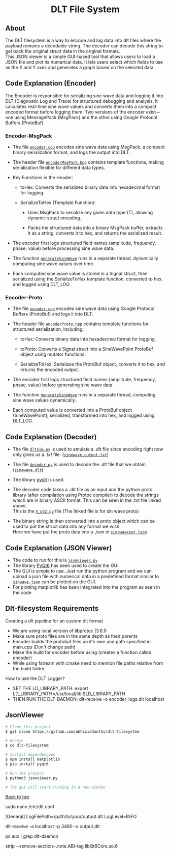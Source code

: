 <h1 align="center">DLT File System</h1>

## About ##

The DLT filesystem is a way to encode and log data into dlt files where the payload remains a decodable string. The decoder can decode this string to get back the original struct data in the original formats.\
This JSON viewer is a simple GUI-based tool that allows users to load a JSON file and plot its numerical data. It lets users select which fields to use as the X and Y axes and generates a graph based on the selected data.

## Code Explanation (Encoder) ##
The Encoder is responsible for serializing sine wave data and logging it into DLT (Diagnostic Log and Trace) for structured debugging and analysis. It calculates real-time sine wave values and converts them into a compact encoded format before logging them. Two versions of the encoder exist—one using MessagePack (MsgPack) and the other using Google Protocol Buffers (ProtoBuf).

###  Encoder-MsgPack  ###
- The file <a href="./Encoder-MsgPack/encoder.cpp">```encoder.cpp```</a> encodes sine wave data using MsgPack, a compact binary serialization format, and logs the output into DLT.
- The header file <a href="./Encoder-MsgPack/encoderMsgPack.hpp">```encoderMsgPack.hpp```</a> contains template functions, making serialization flexible for different data types.
- Key Functions in the Header:

   - toHex: Converts the serialized binary data into hexadecimal format for logging.

   - SerializeToHex<T> (Template Function):

      - Uses MsgPack to serialize any given data type (T), allowing dynamic struct encoding.

      - Packs the structured data into a binary MsgPack buffer, extracts it as a string, converts it to hex, and returns the serialized result.
- The encoder first logs structured field names (amplitude, frequency, phase, value) before processing sine wave data.
- The function <a href="./Encoder-MsgPack/encoder.cpp">```generateSineWave```</a> runs in a separate thread, dynamically computing sine wave values over time.
- Each computed sine wave value is stored in a Signal struct, then serialized using the SerializeToHex template function, converted to hex, and logged using DLT_LOG.


###  Encoder-Proto  ###
- The file <a href="./Encoder-Proto/encoder.cpp">```encoder.cpp```</a> encodes sine wave data using Google Protocol Buffers (ProtoBuf) and logs it into DLT.
- The header file <a href="./Encoder-Proto/encoderProto.hpp">```encoderProto.hpp```</a> contains template functions for structured serialization, including:

    - toHex: Converts binary data into hexadecimal format for logging.

    - toProto<T>: Converts a Signal struct into a SineWavePoint ProtoBuf object using mutator functions.

    - SerializeToHex<T>: Serializes the ProtoBuf object, converts it to hex, and returns the encoded output.
- The encoder first logs structured field names (amplitude, frequency, phase, value) before generating sine wave data.
- The function <a href="./Encoder-Proto/encoder.cpp">```generateSineWave```</a> runs in a separate thread, computing sine wave values dynamically.
- Each computed value is converted into a ProtoBuf object (SineWavePoint), serialized, transformed into hex, and logged using DLT_LOG.


## Code Explanation (Decoder) ##

- The file <a href="./Decoder/dltsim.py">```dltsim.py```</a> is used to emulate a *.dlt* file since encoding right now only gives us a *.txt* file. (<a href="./Decoder/sinewave_output.txt">```sinewave_output.txt```</a>)

- The file <a href="./Decoder/decoder.py">```decoder.py```</a> is used to decode the *.dlt* file that we obtain. (<a href="./Decoder/sinewave.dlt">```sinewave.dlt```</a>)
- The library <a href="https://pypi.org/project/pydlt/">pydlt</a> is used. 
- The decoder code takes a *.dlt* file as an input and the python proto library (after compilation using Protoc compiler) to decode the strings which are in binary ASCII format. This can be seen in the .txt file linked above.<br>
This is the <a href="./Decoder/sine_wave_pb2.py">```X_pb2.py```</a> file (The linked file is for sin wave proto)
- The binary string is then converted into a proto object which can be used to put the struct data into any format we wish.\
Here we have put the proto data into a *.json* in <a href="./Decoder/sinewaveout.json>">```sinewaveout.json```</a> 

## Code Explanation (JSON Viewer) ##
- The code to run for this is <a href="./JsonViewer/jsonviewer.py">```jsonviewer.py```</a>
- The library <a href="https://pypi.org/project/PyQt6/">PyQt6</a> has been used to create the GUI
- The GUI is simple to use. Just run the python program and we can upload a json file with numerical data in a predefined format similar to <a href="./Decoder/sinewaveout.json">```sinwave.json```</a> can be plotted on the GUI.
- For plotting matplotlib has been integrated into the program as seen in the code

## Dlt-filesystem Requirements  ##
Creating a dlt pipeline for an custom dlt format

- We are using local version of libprotoc (3.6.1) 
- Make sure proto files are in the same depth as their parents
- Encoder builds the protobuf files on it's own and path specified in main.cpp (Don't change path)
- Make the build for encoder before using (creates a function called encoder)
- While using fstream with cmake need to mention file paths relative from the build folder

How to use the DLT Logger?
- SET THE LD_LIBRARY_PATH: export LD_LIBRARY_PATH=/usr/local/lib:$LD_LIBRARY_PATH
- THEN RUN THE DLT-DAEMON: dlt-receive -o encoder_logs.dlt localhost

## JsonViewer ##

```bash
# Clone this project
$ git clone https://github.com/abhisiddanthi/dlt-filesystem

# Access
$ cd dlt-filesystem

# Install dependencies
$ npm install matplotlib
$ pip install pyqt6

# Run the project
$ python3 jsonviewer.py

# The gui will start running in a new window
```


<a href="#top">Back to top</a>

<!-- Notes for Author Use only -->
sudo nano /etc/dlt.conf

[General]
LogFilePath=/path/to/your/output.dlt
LogLevel=INFO

dlt-receive -a localhost -p 3490 -o output.dlt

ps aux | grep dlt-daemon

strip --remove-section=.note.ABI-tag libQt6Core.so.6
